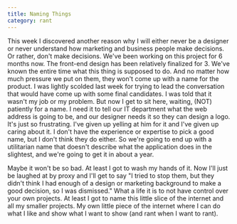 ```yaml
---
title: Naming Things
category: rant
---
```

This week I discovered another reason why I will either never be a designer or never understand how marketing and business people make decisions. Or rather, don't make decisions. We've been working on this project for 6 months now. The front-end design has been relatively finalized for 3. We've known the entire time what this thing is supposed to do. And no matter how much pressure we put on them, they won't come up with a name for the product. I was lightly scolded last week for trying to lead the conversation that would have come up with some final candidates. I was told that it wasn't my job or my problem. But now I get to sit here, waiting, (NOT) patiently for a name. I need it to tell our IT department what the web address is going to be, and our designer needs it so they can design a logo. It's just so frustrating. I've given up yelling at him for it and I've given up caring about it. I don't have the experience or expertise to pick a good name, but I don't think they do either. So we're going to end up with a utilitarian name that doesn't describe what the application does in the slightest, and we're going to get it in about a year.

Maybe it won't be so bad. At least I got to wash my hands of it. Now I'll just be laughed at by proxy and I'll get to say "I tried to stop them, but they didn't think I had enough of a design or marketing background to make a good decision, so I was dismissed." What a life it is to not have control over your own projects. At least I got to name this little slice of the internet and all my smaller projects. My own little piece of the internet where I can do what I like and show what I want to show (and rant when I want to rant).